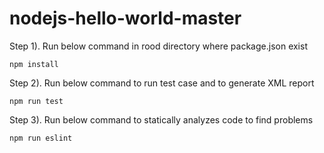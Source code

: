 # nodejs-hello-world-master


Step 1). Run below command in rood directory where package.json exist

	npm install

Step 2). Run below command to run test case and to generate XML report

	npm run test	

Step 3). Run below command to statically analyzes code to find problems

	npm run eslint	
